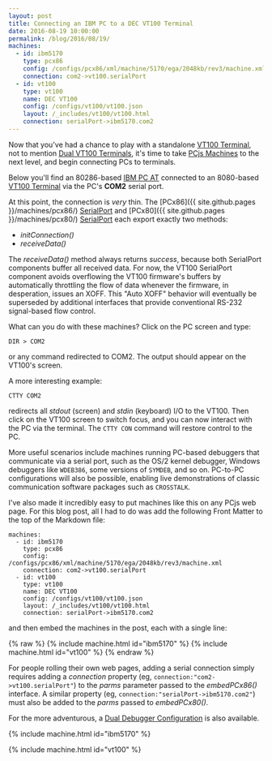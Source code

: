 ```yaml
---
layout: post
title: Connecting an IBM PC to a DEC VT100 Terminal
date: 2016-08-19 10:00:00
permalink: /blog/2016/08/19/
machines:
  - id: ibm5170
    type: pcx86
    config: /configs/pcx86/xml/machine/5170/ega/2048kb/rev3/machine.xml
    connection: com2->vt100.serialPort
  - id: vt100
    type: vt100
    name: DEC VT100
    config: /configs/vt100/vt100.json
    layout: /_includes/vt100/vt100.html
    connection: serialPort->ibm5170.com2
---
```


Now that you've had a chance to play with a standalone [VT100 Terminal](/machines/dec/vt100/), not to mention
[Dual VT100 Terminals](/machines/dec/vt100/dual/), it's time to take [PCjs Machines](/) to the next level, and
begin connecting PCs to terminals.

Below you'll find an 80286-based [IBM PC AT](/configs/pcx86/xml/machine/5170/ega/2048kb/rev3/) connected to an 8080-based
[VT100 Terminal](/machines/dec/vt100/) via the PC's **COM2** serial port.

At this point, the connection is *very* thin.  The [PCx86]({{ site.github.pages }}/machines/pcx86/) [SerialPort](/machines/pcx86/lib/serial.js)
and [PCx80]({{ site.github.pages }}/machines/pcx80/) [SerialPort](/machines/pcx80/lib/serial.js) each export exactly two methods:

- *initConnection()*
- *receiveData()*

The *receiveData()* method always returns *success*, because both SerialPort components buffer all received data.
For now, the VT100 SerialPort component avoids overflowing the VT100 firmware's buffers by automatically throttling the flow
of data whenever the firmware, in desperation, issues an XOFF.  This "Auto XOFF" behavior will eventually be superseded by
additional interfaces that provide conventional RS-232 signal-based flow control.

What can you do with these machines?  Click on the PC screen and type:

	DIR > COM2

or any command redirected to COM2.  The output should appear on the VT100's screen.

A more interesting example:

	CTTY COM2

redirects all *stdout* (screen) and *stdin* (keyboard) I/O to the VT100.  Then click on the VT100 screen to switch focus,
and you can now interact with the PC via the terminal.  The `CTTY CON` command will restore control to the PC.

More useful scenarios include machines running PC-based debuggers that communicate via a serial port, such as the
OS/2 kernel debugger, Windows debuggers like `WDEB386`, some versions of `SYMDEB`, and so on.  PC-to-PC configurations will
also be possible, enabling live demonstrations of classic communication software packages such as `CROSSTALK`.

I've also made it incredibly easy to put machines like this on any PCjs web page.  For this blog post, all I had to do
was add the following Front Matter to the top of the Markdown file:

	machines:
      - id: ibm5170
        type: pcx86
        config: /configs/pcx86/xml/machine/5170/ega/2048kb/rev3/machine.xml
        connection: com2->vt100.serialPort
      - id: vt100
        type: vt100
        name: DEC VT100
        config: /configs/vt100/vt100.json
        layout: /_includes/vt100/vt100.html
        connection: serialPort->ibm5170.com2

and then embed the machines in the post, each with a single line:

{% raw %}
	{% include machine.html id="ibm5170" %}
	{% include machine.html id="vt100" %}
{% endraw %}

For people rolling their own web pages, adding a serial connection simply requires adding a *connection* property
(eg, `connection:"com2->vt100.serialPort"`) to the *parms* parameter passed to the *embedPCx86()* interface.  A similar
property (eg, `connection:"serialPort->ibm5170.com2"`) must also be added to the *parms* passed to *embedPCx80()*.

For the more adventurous, a [Dual Debugger Configuration](/machines/dec/vt100/5170/debugger/) is also available.

{% include machine.html id="ibm5170" %}

{% include machine.html id="vt100" %}
